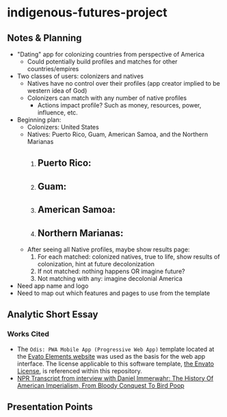 # indigenous-futures-project

## Notes & Planning
* "Dating" app for colonizing countries from perspective of America
  - Could potentially build profiles and matches for other countries/empires
* Two classes of users: colonizers and natives
  - Natives have no control over their profiles (app creator implied to be western idea of God)
  - Colonizers can match with any number of native profiles
    - Actions impact profile? Such as money, resources, power, influence, etc.
* Beginning plan:
  - Colonizers: United States
  - Natives: Puerto Rico, Guam, American Samoa, and the Northern Marianas
    1. Puerto Rico:
       - 
    2. Guam:
       - 
    3. American Samoa:
       - 
    4. Northern Marianas:
       - 
  - After seeing all Native profiles, maybe show results page:
    1. For each matched: colonized natives, true to life, show results of colonization, hint at future decolonization
    2. If not matched: nothing happens OR imagine future?
    3. Not matching with any: imagine decolonial America
* Need app name and logo
* Need to map out which features and pages to use from the template


## Analytic Short Essay


### Works Cited
* The `Odis: PWA Mobile App (Progressive Web App)` template located at the [Evato Elements website](https://elements.envato.com/odis-pwa-mobile-app-progressive-web-app-PZJASV8) was used as the basis for the web app interface. The license applicable to this software template, [the Envato License](LICENSE), is referenced within this repository.
* [NPR Transcript from interview with Daniel Immerwahr: The History Of American Imperialism, From Bloody Conquest To Bird Poop](https://www.npr.org/2019/02/18/694700303/the-history-of-american-imperialism-from-bloody-conquest-to-bird-poop)


## Presentation Points
